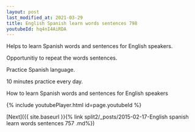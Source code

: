 ```yaml
---
layout: post
last_modified_at: 2021-03-29
title: English Spanish learn words sentences 798 
youtubeId: hq4nI4AiRDA
---
```

 
 
Helps to learn Spanish words and sentences for English speakers.

Opportunitiy to repeat the words sentences. 

Practice Spanish language. 
 
10 minutes practice every day. 
 
How to learn Spanish words and sentences for English speakers 
 
{% include youtubePlayer.html id=page.youtubeId %}
 
 
[Next]({{ site.baseurl }}{% link  split2/_posts/2015-02-17-English spanish learn words sentences 757 .md%})
 
